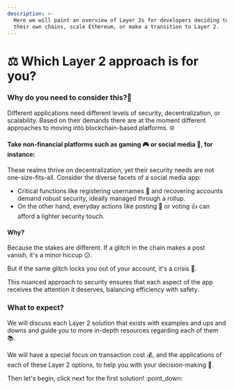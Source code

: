 ```yaml
---
description: >-
  Here we will paint an overview of Layer 2s for developers deciding to build
  their own chains, scale Ethereum, or make a transition to Layer 2.
---
```


# ⚖ Which Layer 2 approach is for you?



### Why do you need to consider this?🤔



Different applications need different levels of security, decentralization, or scalability. Based on their demands there are at the moment different approaches to moving into blockchain-based platforms. 🌐

#### Take non-financial platforms such as gaming 🎮 or social media 📱, for instance:

These realms thrive on decentralization, yet their security needs are not one-size-fits-all. Consider the diverse facets of a social media app:&#x20;

* Critical functions like registering usernames 🔐 and recovering accounts demand robust security, ideally managed through a rollup.
* On the other hand, everyday actions like posting 💬 or voting 👍 can afford a lighter security touch.

#### Why?&#x20;

Because the stakes are different. If a glitch in the chain makes a post vanish, it's a minor hiccup 😕.

But if the same glitch locks you out of your account, it's a crisis 🚨.&#x20;

This nuanced approach to security ensures that each aspect of the app receives the attention it deserves, balancing efficiency with safety.



### What to expect?



We will discuss each Layer 2 solution that exists with examples and ups and downs and guide you to more in-depth resources regarding each of them 📚.

We will have a special focus on transaction cost 💰, and the applications of each of these Layer 2 options, to help you with your decision-making 🤝.



Then let's begin, click next for the first solution! :point\_down:
